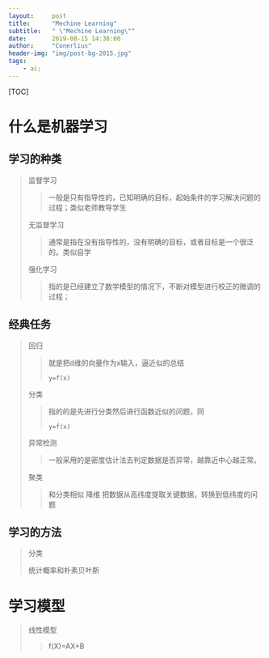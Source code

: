 ```yaml
---
layout:     post
title:      "Mechine Learning"
subtitle:   " \"Mechine Learning\""
date:       2019-08-15 14:38:00
author:     "Conerlius"
header-img: "img/post-bg-2015.jpg"
tags:
    - ai;
---
```

[TOC]

# 什么是机器学习
## 学习的种类
> 监督学习
>> 一般是只有指导性的，已知明确的目标，起始条件的学习解决问题的过程；类似老师教导学生
> 
> 无监督学习
>> 通常是指在没有指导性的，没有明确的目标，或者目标是一个很泛的。类似自学
> 
> 强化学习
>> 指的是已经建立了数学模型的情况下，不断对模型进行校正的微调的过程；
## 经典任务
> 回归
>> 就是把d维的向量作为x输入，逼近似的总结
>> ``` mathatic
>> y=f(x)
>> ```
> 分类
>> 指的的是先进行分类然后进行函数近似的问题，同
>> ```mathatic
>> y=f(x)
>> ```
> 异常检测
>> 一般采用的是密度估计法去判定数据是否异常，越靠近中心越正常。 
>
> 聚类
>> 和分类相似
> 降维
>> 把数据从高纬度提取关键数据，转换到低纬度的问题
## 学习的方法
> 分类
> 
> 统计概率和朴素贝叶斯
# 学习模型
> 线性模型
>> f(X)=AX+B